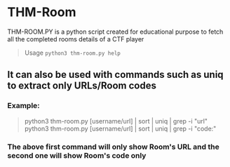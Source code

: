 # THM-Room
THM-ROOM.PY is a python script created for educational purpose to fetch all the completed rooms details of a CTF player

> Usage `python3 thm-room.py help`

## It can also be used with commands such as uniq to extract only URLs/Room codes
### Example:
> python3 thm-room.py [username/url] | sort | uniq | grep -i "url"
> python3 thm-room.py [username/url] | sort | uniq | grep -i "code:"
### The above first command will only show Room's URL and the second one will show Room's code only
